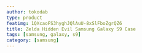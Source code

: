 ```yaml
---
author: tokodab
type: product
featimg: 1QXcaoFS3hyghJQlAuU-8xSlFboZgrQZ6
title: Zelda Hidden Evil Samsung Galaxy S9 Case
tags: [samsung, galaxy, s9]
category: [samsung]
---
```

